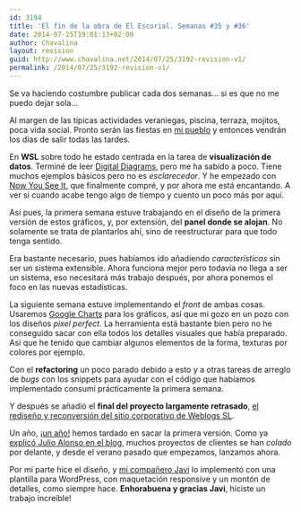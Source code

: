 ```yaml
---
id: 3194
title: 'El fin de la obra de El Escorial. Semanas #35 y #36'
date: 2014-07-25T19:01:13+02:00
author: Chavalina
layout: revision
guid: http://www.chavalina.net/2014/07/25/3192-revision-v1/
permalink: /2014/07/25/3192-revision-v1/
---
```

Se va haciendo costumbre publicar cada dos semanas… si es que no me puedo dejar sola…



Al margen de las típicas actividades veraniegas, piscina, terraza, mojitos, poca vida social. Pronto serán las fiestas en [mi pueblo](http://blanca.es/) y entonces vendrán los días de salir todas las tardes.

En **WSL** sobre todo he estado centrada en la tarea de **visualización de datos**. Terminé de leer [Digital Diagrams](http://www.amazon.es/gp/product/0823015726/ref=as_li_ss_tl?ie=UTF8&camp=3626&creative=24822&creativeASIN=0823015726&linkCode=as2&tag=chavadiari-21), pero me ha sabido a poco. Tiene muchos ejemplos básicos pero no es _esclarecedor_. Y he empezado con [Now You See It](http://www.amazon.es/gp/product/0970601980/ref=as_li_ss_tl?ie=UTF8&camp=3626&creative=24822&creativeASIN=0970601980&linkCode=as2&tag=chavadiari-21), que finalmente compré, y por ahora me está encantando. A ver si cuando acabe tengo algo de tiempo y cuento un poco más por aquí.

Así pues, la primera semana estuve trabajando en el diseño de la primera versión de estos gráficos, y, por extensión, del **panel donde se alojan**. No solamente se trata de plantarlos ahí, sino de reestructurar para que todo tenga sentido. 

Era bastante necesario, pues habíamos ido añadiendo _características_ sin ser un sistema extensible. Ahora funciona mejor pero todavía no llega a ser un sistema, eso necesitará más trabajo después, por ahora ponemos el foco en las nuevas estadísticas.

La siguiente semana estuve implementando el _front_ de ambas cosas. Usaremos [Google Charts](https://developers.google.com/chart/?hl=es) para los gráficos, así que mi gozo en un pozo con los diseños _pixel perfect_. La herramienta está bastante bien pero no he conseguido sacar con ella todos los detalles visuales que había preparado. Así que he tenido que cambiar algunos elementos de la forma, texturas por colores por ejemplo.

Con el **refactoring** un poco parado debido a esto y a otras tareas de arreglo de _bugs_ con los snippets para ayudar con el código que habíamos implementado consumí prácticamente la primera semana.

Y después se añadió el **final del proyecto largamente retrasado**, [el rediseño y reconversión del sitio corporativo de Weblogs SL](http://www.weblogssl.com/). 

Un año, [¡un año!](https://dribbble.com/shots/1098148-Gender-and-age-distribution-graphs?list=users&offset=5) hemos tardado en sacar la primera versión. Como ya [explicó Julio Alonso en el blog](http://www.weblogssl.com/cada-ocho-anos-cambia-de-colchon-y-cada-diez-de-diseno-en-tu-web-corporativa/), muchos proyectos de clientes se han _colado_ por delante, y desde el verano pasado que empezamos, lanzamos ahora.

Por mi parte hice el diseño, y [mi compañero Javi](http://aurea.es/) lo implementó con una plantilla para WordPress, con maquetación responsive y un montón de detalles, como siempre hace. **Enhorabuena y gracias Javi**, hiciste un trabajo increíble!